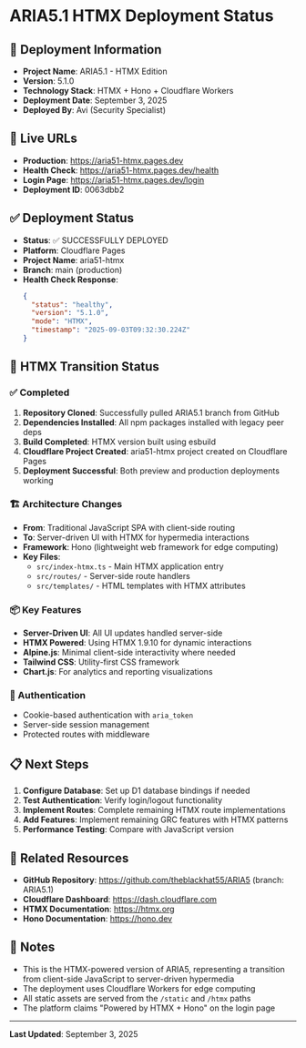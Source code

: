 # ARIA5.1 HTMX Deployment Status

## 🚀 Deployment Information
- **Project Name**: ARIA5.1 - HTMX Edition
- **Version**: 5.1.0
- **Technology Stack**: HTMX + Hono + Cloudflare Workers
- **Deployment Date**: September 3, 2025
- **Deployed By**: Avi (Security Specialist)

## 📍 Live URLs
- **Production**: https://aria51-htmx.pages.dev
- **Health Check**: https://aria51-htmx.pages.dev/health
- **Login Page**: https://aria51-htmx.pages.dev/login
- **Deployment ID**: 0063dbb2

## ✅ Deployment Status
- **Status**: ✅ SUCCESSFULLY DEPLOYED
- **Platform**: Cloudflare Pages
- **Project Name**: aria51-htmx
- **Branch**: main (production)
- **Health Check Response**: 
  ```json
  {
    "status": "healthy",
    "version": "5.1.0",
    "mode": "HTMX",
    "timestamp": "2025-09-03T09:32:30.224Z"
  }
  ```

## 🔄 HTMX Transition Status

### ✅ Completed
1. **Repository Cloned**: Successfully pulled ARIA5.1 branch from GitHub
2. **Dependencies Installed**: All npm packages installed with legacy peer deps
3. **Build Completed**: HTMX version built using esbuild
4. **Cloudflare Project Created**: aria51-htmx project created on Cloudflare Pages
5. **Deployment Successful**: Both preview and production deployments working

### 🏗️ Architecture Changes
- **From**: Traditional JavaScript SPA with client-side routing
- **To**: Server-driven UI with HTMX for hypermedia interactions
- **Framework**: Hono (lightweight web framework for edge computing)
- **Key Files**:
  - `src/index-htmx.ts` - Main HTMX application entry
  - `src/routes/` - Server-side route handlers
  - `src/templates/` - HTML templates with HTMX attributes

### 📦 Key Features
- **Server-Driven UI**: All UI updates handled server-side
- **HTMX Powered**: Using HTMX 1.9.10 for dynamic interactions
- **Alpine.js**: Minimal client-side interactivity where needed
- **Tailwind CSS**: Utility-first CSS framework
- **Chart.js**: For analytics and reporting visualizations

### 🔐 Authentication
- Cookie-based authentication with `aria_token`
- Server-side session management
- Protected routes with middleware

## 📋 Next Steps
1. **Configure Database**: Set up D1 database bindings if needed
2. **Test Authentication**: Verify login/logout functionality
3. **Implement Routes**: Complete remaining HTMX route implementations
4. **Add Features**: Implement remaining GRC features with HTMX patterns
5. **Performance Testing**: Compare with JavaScript version

## 🔗 Related Resources
- **GitHub Repository**: https://github.com/theblackhat55/ARIA5 (branch: ARIA5.1)
- **Cloudflare Dashboard**: https://dash.cloudflare.com
- **HTMX Documentation**: https://htmx.org
- **Hono Documentation**: https://hono.dev

## 📝 Notes
- This is the HTMX-powered version of ARIA5, representing a transition from client-side JavaScript to server-driven hypermedia
- The deployment uses Cloudflare Workers for edge computing
- All static assets are served from the `/static` and `/htmx` paths
- The platform claims "Powered by HTMX + Hono" on the login page

---
**Last Updated**: September 3, 2025